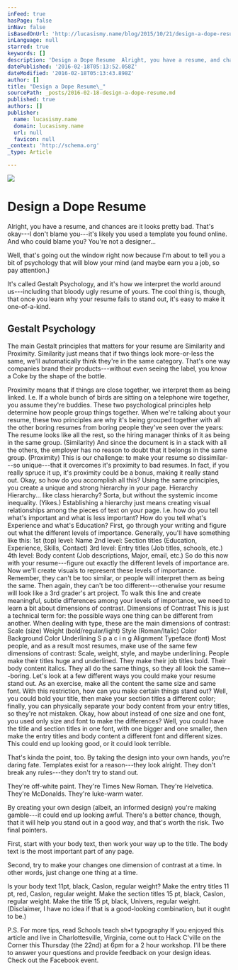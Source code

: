 ```yaml
---
inFeed: true
hasPage: false
inNav: false
isBasedOnUrl: 'http://lucasismy.name/blog/2015/10/21/design-a-dope-resume/'
inLanguage: null
starred: true
keywords: []
description: 'Design a Dope Resume  Alright, you have a resume, and chances are it looks pretty bad. That’s okay—I don’t blame you—it’s likely you used a template you found o'
datePublished: '2016-02-18T05:13:52.058Z'
dateModified: '2016-02-18T05:13:43.898Z'
author: []
title: "Design a Dope Resume\_"
sourcePath: _posts/2016-02-18-design-a-dope-resume.md
published: true
authors: []
publisher:
  name: lucasismy.name
  domain: lucasismy.name
  url: null
  favicon: null
_context: 'http://schema.org'
_type: Article

---
```

![](https://the-grid-user-content.s3-us-west-2.amazonaws.com/727eb949-6225-46f6-91c4-543276c7d0f6.png)

# Design a Dope Resume 

Alright, you have a resume, and chances are it looks pretty bad. That's okay---I don't blame you---it's likely you used a template you found online. And who could blame you? You're not a designer... 

Well, that's going out the window right now because I'm about to tell you a bit of psychology that will blow your mind (and maybe earn you a job, so pay attention.) 

It's called Gestalt Psychology, and it's how we interpret the world around us---including that bloody ugly resume of yours. The cool thing is, though, that once you learn why your resume fails to stand out, it's easy to make it one-of-a-kind. 

## Gestalt Psychology 

The main Gestalt principles that matters for your resume are Similarity and Proximity. Similarity just means that if two things look more-or-less the same, we'll automatically think they're in the same category. That's one way companies brand their products---without even seeing the label, you know a Coke by the shape of the bottle. 

Proximity means that if things are close together, we interpret them as being linked. I.e. If a whole bunch of birds are sitting on a telephone wire together, you assume they're buddies. These two psychological principles help determine how people group things together. When we're talking about your resume, these two principles are why it's being grouped together with all the other boring resumes from boring people they've seen over the years: The resume looks like all the rest, so the hiring manager thinks of it as being in the same group. (Similarity) And since the document is in a stack with all the others, the employer has no reason to doubt that it belongs in the same group. (Proximity) This is our challenge: to make your resume so dissimilar---so unique---that it overcomes it's proximity to bad resumes. In fact, if you really spruce it up, it's proximity could be a bonus, making it really stand out. Okay, so how do you accomplish all this? Using the same principles, you create a unique and strong hierarchy in your page. Hierarchy Hierarchy... like class hierarchy? Sorta, but without the systemic income inequality. (Yikes.) Establishing a hierarchy just means creating visual relationships among the pieces of text on your page. I.e. how do you tell what's important and what is less important? How do you tell what's Experience and what's Education? First, go through your writing and figure out what the different levels of importance. Generally, you'll have something like this: 1st (top) level: Name 2nd level: Section titles (Education, Experience, Skills, Contact) 3rd level: Entry titles (Job titles, schools, etc.) 4th level: Body content (Job descriptions, Major, email, etc.) So do this now with your resume---figure out exactly the different levels of importance are.   Now we'll create visuals to represent these levels of importance. Remember, they can't be too similar, or people will interpret them as being the same. Then again, they can't be too different---otherwise your resume will look like a 3rd grader's art project. To walk this line and create meaningful, subtle differences among your levels of importance, we need to learn a bit about dimensions of contrast. Dimensions of Contrast This is just a technical term for: the possible ways one thing can be different from another. When dealing with type, these are the main dimensions of contrast: Scale (size) Weight (bold/regular/light) Style (Roman/Italic) Color Background Color Underlining S p a c i n g Alignment Typeface (font) Most people, and as a result most resumes, make use of the same few dimensions of contrast: Scale, weight, style, and maybe underlining. People make their titles huge and underlined. They make their job titles bold. Their body content italics. They all do the same things, so they all look the same---boring. Let's look at a few different ways you could make your resume stand out. As an exercise, make all the content the same size and same font. With this restriction, how can you make certain things stand out? Well, you could bold your title, then make your section titles a different color; finally, you can physically separate your body content from your entry titles, so they're not mistaken. Okay, how about instead of one size and one font, you used only size and font to make the differences? Well, you could have the title and section titles in one font, with one bigger and one smaller, then make the entry titles and body content a different font and different sizes. This could end up looking good, or it could look terrible. 

That's kinda the point, too. By taking the design into your own hands, you're daring fate. Templates exist for a reason---they look alright. They don't break any rules---they don't try to stand out. 

They're off-white paint. They're Times New Roman. They're Helvetica. They're McDonalds. They're luke-warm water. 

By creating your own design (albeit, an informed design) you're making gamble---it could end up looking awful. There's a better chance, though, that it will help you stand out in a good way, and that's worth the risk. Two final pointers. 

First, start with your body text, then work your way up to the title. The body text is the most important part of any page. 

Second, try to make your changes one dimension of contrast at a time. In other words, just change one thing at a time. 

Is your body text 11pt, black, Caslon, regular weight? Make the entry titles 11 pt, red, Caslon, regular weight. Make the section titles 15 pt, black, Caslon, regular weight. Make the title 15 pt, black, Univers, regular weight. (Disclaimer, I have no idea if that is a good-looking combination, but it ought to be.) 

P.S. For more tips, read Schools teach sh•t typography If you enjoyed this article and live in Charlottesville, Virginia, come out to Hack C'ville on the Corner this Thursday (the 22nd) at 6pm for a 2 hour workshop. I'll be there to answer your questions and provide feedback on your design ideas. Check out the Facebook event.